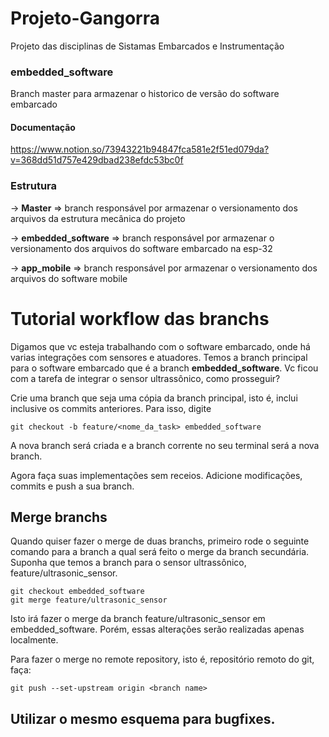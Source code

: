 # Projeto-Gangorra
Projeto das disciplinas de Sistamas Embarcados e Instrumentação

### embedded_software  
Branch master para armazenar o historico de versão do software embarcado 

#### Documentação
https://www.notion.so/73943221b94847fca581e2f51ed079da?v=368dd51d757e429dbad238efdc53bc0f

### Estrutura 
-> **Master** => branch responsável por armazenar o versionamento dos arquivos da estrutura mecânica do projeto 

-> **embedded_software** => branch responsável por armazenar o versionamento dos arquivos do software embarcado na esp-32 

-> **app_mobile** =>  branch responsável por armazenar o versionamento dos arquivos do software mobile 

# Tutorial workflow das branchs

Digamos que vc esteja trabalhando com o software embarcado, onde há varias integrações com sensores e atuadores. Temos a branch principal para o software embarcado que é a branch **embedded_software**. Vc ficou com a tarefa de integrar o sensor ultrassônico, como prosseguir?

Crie uma branch que seja uma cópia da branch principal, isto é, inclui inclusive os commits anteriores. Para isso, digite 
```
git checkout -b feature/<nome_da_task> embedded_software
```

A nova branch será criada e a branch corrente no seu terminal será a nova branch. 

Agora faça suas implementações sem receios. Adicione modificações, commits e push a sua branch.

## Merge branchs

Quando quiser fazer o merge de duas branchs, primeiro rode o seguinte comando para a branch a qual será feito o merge da branch secundária. Suponha que temos a branch para o sensor ultrassônico, feature/ultrasonic_sensor.
```
git checkout embedded_software
git merge feature/ultrasonic_sensor
```

Isto irá fazer o merge da branch feature/ultrasonic_sensor em embedded_software. Porém, essas alterações serão realizadas apenas localmente.

Para fazer o merge no remote repository, isto é, repositório remoto do git, faça:
```
git push --set-upstream origin <branch name>
```

## Utilizar o mesmo esquema para bugfixes.